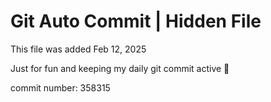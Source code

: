 # Git Auto Commit | Hidden File

This file was added Feb 12, 2025

Just for fun and keeping my daily git commit active 🤪

commit number: 358315
